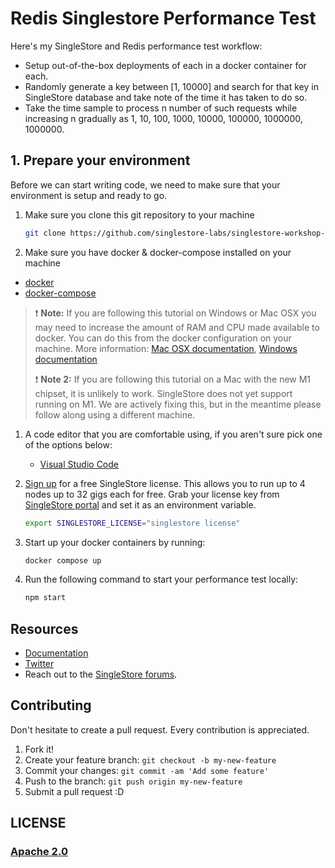 # Redis Singlestore Performance Test

Here's my SingleStore and Redis performance test workflow:

* Setup out-of-the-box deployments of each in a docker container for each.
* Randomly generate a key between [1, 10000] and search for that key in SingleStore database and take note of the time it has taken to do so.
* Take the time sample to process n number of such requests while increasing n gradually as 1, 10, 100, 1000, 10000, 100000, 1000000, 1000000.

## 1. Prepare your environment

Before we can start writing code, we need to make sure that your environment is
setup and ready to go.

1. Make sure you clone this git repository to your machine

   ```bash
   git clone https://github.com/singlestore-labs/singlestore-workshop-data-intensive-app.git
   ```

2. Make sure you have docker & docker-compose installed on your machine
  
* [docker](https://docs.docker.com/get-docker/)
* [docker-compose](https://docs.docker.com/compose/install/)

> ❗ **Note:** If you are following this tutorial on Windows or Mac OSX you may
> need to increase the amount of RAM and CPU made available to docker. You can
> do this from the docker configuration on your machine. More information:
> [Mac OSX documentation](https://docs.docker.com/docker-for-mac/#resources),
> [Windows documentation](https://docs.docker.com/docker-for-windows/#resources)
>
> ❗ **Note 2:** If you are following this tutorial on a Mac with the new M1
> chipset, it is unlikely to work. SingleStore does not yet support running on
> M1. We are actively fixing this, but in the meantime please follow along using
> a different machine.

1. A code editor that you are comfortable using, if you aren't sure pick one of
   the options below:
   * [Visual Studio Code](https://code.visualstudio.com/)

2. [Sign up](https://www.singlestore.com/try-free/) for a free SingleStore license. This allows you
   to run up to 4 nodes up to 32 gigs each for free. Grab your license key from
   [SingleStore portal](https://portal.singlestore.com/) and set it as an environment
   variable.

   ```bash
   export SINGLESTORE_LICENSE="singlestore license"
   ```

3. Start up your docker containers by running:

   ```bash
   docker compose up
   ```

4. Run the following command to start your performance test locally:

   ```bash
   npm start
   ```

## Resources

* [Documentation](https://docs.singlestore.com)
* [Twitter](https://twitter.com/SingleStoreDevs)
* Reach out to the [SingleStore forums](https://www.singlestore.com/forum).

## Contributing

Don't hesitate to create a pull request. Every contribution is appreciated.

1. Fork it!
2. Create your feature branch: ```git checkout -b my-new-feature```
3. Commit your changes: ```git commit -am 'Add some feature'```
4. Push to the branch: ````git push origin my-new-feature````
5. Submit a pull request :D

## LICENSE

### [Apache 2.0](./LICENSE)
